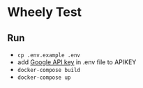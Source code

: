 # Wheely Test

## Run

* ```cp .env.example .env```
* add [Google API key](https://developers.google.com/maps/documentation/directions/get-api-key) in .env file to APIKEY
* ```docker-compose build```
* ```docker-compose up```
